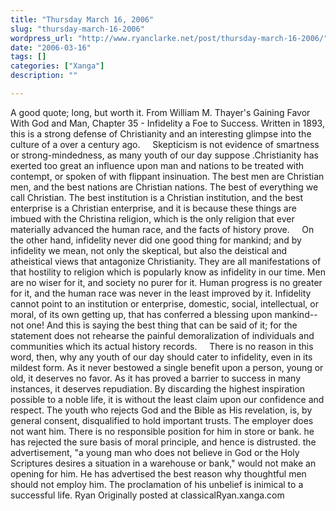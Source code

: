 ```yaml
---
title: "Thursday March 16, 2006"
slug: "thursday-march-16-2006"
wordpress_url: "http://www.ryanclarke.net/post/thursday-march-16-2006/"
date: "2006-03-16"
tags: []
categories: ["Xanga"]
description: ""

---
```


A good quote; long, but worth it.
From William M. Thayer's Gaining Favor With God and Man, Chapter 35 - Infidelity a Foe to Success. Written in 1893, this is a strong defense of Christianity and an interesting glimpse into the culture of a over a century ago.
    Skepticism is not evidence of smartness or strong-mindedness, as many youth of our day suppose .Christianity has exerted too great an influence upon man and nations to be treated with contempt, or spoken of with flippant insinuation. The best men are Christian men, and the best nations are Christian nations. The best of everything we call Christian. The best institution is a Christian institution, and the best enterprise is a Christian enterprise, and it is because these things are imbued with the Christina religion, which is the only religion that ever materially advanced the human race, and the facts of history prove.
    On the other hand, infidelity never did one good thing for mankind; and by infidelity we mean, not only the skeptical, but also the deistical and atheistical views that antagonize Christianity. They are all manifestations of that hostility to religion which is popularly know as infidelity in our time. Men are no wiser for it, and society no purer for it. Human progress is no greater for it, and the human race was never in the least improved by it. Infidelity cannot point to an institution or enterprise, domestic, social, intellectual, or moral, of its own getting up, that has conferred a blessing upon mankind--not one! And this is saying the best thing that can be said of it; for the statement does not rehearse the painful demoralization of individuals and communities which its actual history records.
    There is no reason in this word, then, why any youth of our day should cater to infidelity, even in its mildest form. As it never bestowed a single benefit upon a person, young or old, it deserves no favor. As it has proved a barrier to success in many instances, it deserves repudiation. By discarding the highest inspiration possible to a noble life, it is without the least claim upon our confidence and respect. The youth who rejects God and the Bible as His revelation, is, by general consent, disqualified to hold important trusts. The employer does not want him. There is no responsible position for him in store or bank. he has rejected the sure basis of moral principle, and hence is distrusted. the advertisement, "a young man who does not believe in God or the Holy Scriptures desires a situation in a warehouse or bank," would not make an opening for him. He has advertised the best reason why thoughtful men should not employ him. The proclamation of his unbelief is inimical to a successful life.
Ryan
Originally posted at classicalRyan.xanga.com
